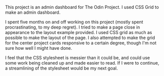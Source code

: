 This project is an admin dashboard for The Odin Project. I used CSS Grid to make an admin dashboard.

I spent five months on and off working on this project (mostly spent procrastinating, to my deep regret). 
I tried to make a page close in appearance to the layout example provided. 
I used CSS grid as much as possible to make the layout of the page. I also attempted to make the grid for the center project cards responsive to a certain degree, though I'm not sure how well I might have done.

I feel that the CSS stylesheet is messier than it could be, and could use some work being cleaned up and made easier to read. If I were to continue, a streamlining of the stylesheet would be my next goal.
